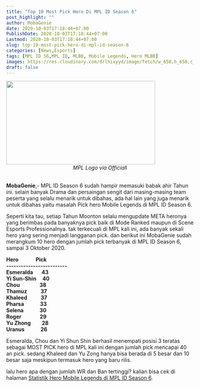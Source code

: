 ```yaml
---
title: "Top 10 Most Pick Hero Di MPL ID Season 6"
post_highlight: ""
author: MobaGenie
date: 2020-10-03T17:18:44+07:00
PublishDate: 2020-10-03T17:18:44+07:00
Lastmod: 2020-10-03T17:18:44+07:00
slug: top-10-most-pick-hero-di-mpl-id-season-6
categories: [News,Esports]
tags: [MPL ID S6,MPL ID, MLBB, Mobile Legends, Hero MLBB]
images: https://res.cloudinary.com/drlhixyyd/image/fetch/w_650,h_650,c_fill,g_face,f_auto/https://cdn2.tstatic.net/tribunnews/foto/bank/images/mobile-legends-professional-league-mpl-season-6.jpg
draft: false
---
```

<div><div text-align: center;"><a href="https://res.cloudinary.com/drlhixyyd/image/fetch/w_650,h_350,c_fill,g_face,f_auto/https://cdn2.tstatic.net/tribunnews/foto/bank/images/mobile-legends-professional-league-mpl-season-6.jpg"  ><img  src="https://res.cloudinary.com/drlhixyyd/image/fetch/w_650,h_350,c_fill,g_face,f_auto/https://cdn2.tstatic.net/tribunnews/foto/bank/images/mobile-legends-professional-league-mpl-season-6.jpg"  width="400" height="224"  ></a></div><div style="text-align: center;"><i>MPL Logo via Official</i>l</div><br>
<p><strong>MobaGenie</strong>,- MPL ID Season 6 sudah hampir memasuki babak ahir Tahun ini. selain banyak Drama dan persaingan sengit dari masing-masing team peserta yang selalu menarik untuk dibahas, ada hal lain yang juga menarik untuk dibahas yaitu masalah Pick hero Mobile Legends di MPL ID Season 6.</p>
<p>Seperti kita tau, setiap Tahun Moonton selalu mengupdate META heronya yang berimbas pada banyaknya pick baik di Mode Ranked maupun di Scene Esports Professionalnya. tak terkecuali di MPL kali ini, ada banyak sekali hero yang sering menjadi langganan pick. dan berikut ini MobaGenie sudah merangkum 10 hero dengan jumlah pick terbanyak di MPL ID Season 6, sampai 3 Oktober 2020.</p>
<p><strong>Hero&nbsp; &nbsp; &nbsp; &nbsp; &nbsp; &nbsp; &nbsp; Pick</strong><br /><strong>-------------------------</strong><br /><strong>Esmeralda&nbsp; &nbsp; &nbsp; &nbsp;43 </strong><br /><strong>Yi Sun-Shin&nbsp; &nbsp; &nbsp;40 </strong><br /><strong>Chou&nbsp; &nbsp; &nbsp; &nbsp; &nbsp; &nbsp; &nbsp; &nbsp; 38 </strong><br /><strong>Thamuz&nbsp; &nbsp; &nbsp; &nbsp; &nbsp; &nbsp;37 </strong><br /><strong>Khaleed&nbsp; &nbsp; &nbsp; &nbsp; &nbsp; &nbsp;37 </strong><br /><strong>Pharsa&nbsp; &nbsp; &nbsp; &nbsp; &nbsp; &nbsp; &nbsp;33 </strong><br /><strong>Selena&nbsp; &nbsp; &nbsp; &nbsp; &nbsp; &nbsp; &nbsp;30 </strong><br /><strong>Roger&nbsp; &nbsp; &nbsp; &nbsp; &nbsp; &nbsp; &nbsp; &nbsp;29 </strong><br /><strong>Yu Zhong&nbsp; &nbsp; &nbsp; &nbsp; &nbsp;28 </strong><br /><strong>Uranus&nbsp; &nbsp; &nbsp; &nbsp; &nbsp; &nbsp; &nbsp;26</strong></p>
<p>Esmeralda, Chou dan Yi Shun Shin berhasil menempati posisi 3 teratas sebagai MOST PICK hero di MPL kali ini dengan jumlah pick mencapai 40 an pick. sedang Khaleed dan Yu Zong hanya bisa berada di 5 besar dan 10 besar saja meskipun termasuk hero yang baru rilis.</p>
<p>lalu hero apa dengan jumlah WR dan Ban tertinggi? kalian bisa cek di halaman <a href="/esports-chart/statistik-hero-mobile-legends-di-mpl-id-season-6/">Statistik Hero Mobile Legends di MPL ID Season 6</a>.</p>